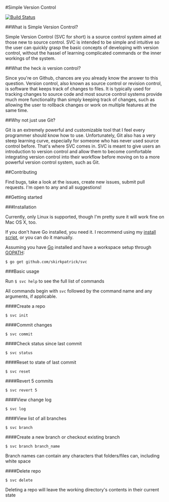 #Simple Version Control

[![Build Status](https://travis-ci.org/skirkpatrick/svc.png)](https://travis-ci.org/skirkpatrick/svc)

##What is Simple Version Control?

Simple Version Control (SVC for short) is a source control system aimed at those new to source control. SVC is intended to be simple and intuitive so the user can quickly grasp the basic concepts of developing with version control, without the hassel of learning complicated commands or the inner workings of the system.

##What the heck *is* version control?

Since you're on Github, chances are you already know the answer to this question. Version control, also known as source control or revision control, is software that keeps track of changes to files. It is typically used for tracking changes to source code and most source control systems provide much more functionality than simply keeping track of changes, such as allowing the user to rollback changes or work on multiple features at the same time.

##Why not just use Git?

Git is an extremely powerful and customizable tool that I feel every programmer should know how to use. Unfortunately, Git also has a very steep learning curve, especially for someone who has never used source control before. That's where SVC comes in. SVC is meant to give users an introduction to version control and allow them to become comfortable integrating version control into their workflow before moving on to a more powerful version control system, such as Git.

##Contributing

Find bugs, take a look at the issues, create new issues, submit pull requests. I'm open to any and all suggestions!

##Getting started

###Installation

Currently, only Linux is supported, though I'm pretty sure it will work fine on Mac OS X, too.

If you don't have Go installed, you need it. I recommend using my [install script](https://github.com/skirkpatrick/GetGo), or you can do it manually.

Assuming you have [Go](http://golang.org/doc/install) installed and have a workspace setup through [GOPATH](http://golang.org/doc/code.html):

`$ go get github.com/skirkpatrick/svc`


###Basic usage

Run `$ svc help` to see the full list of commands

All commands begin with `svc` followed by the command name and any arguments, if applicable.

####Create a repo

`$ svc init`

####Commit changes

`$ svc commit`

####Check status since last commit

`$ svc status`

####Reset to state of last commit

`$ svc reset`

####Revert 5 commits

`$ svc revert 5`

####View change log

`$ svc log`

####View list of all branches

`$ svc branch`

####Create a new branch or checkout existing branch

`$ svc branch branch_name`

Branch names can contain any characters that folders/files can, including white space

####Delete repo

`$ svc delete`

Deleting a repo will leave the working directory's contents in their current state
